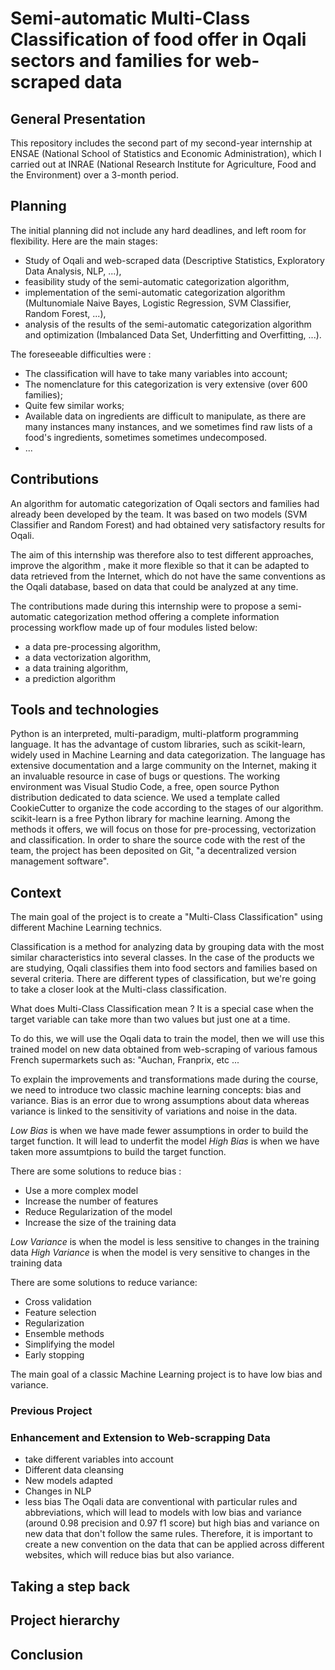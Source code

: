 # Semi-automatic Multi-Class Classification of food offer in Oqali sectors and families for web-scraped data

## General Presentation

This repository includes the second part of my second-year internship at ENSAE (National School of Statistics and Economic Administration), which I carried out at INRAE (National Research Institute for Agriculture, Food and the Environment) over a 3-month period.

## Planning

The initial planning did not include any hard deadlines, and left room for flexibility. Here are the main stages:
- Study of Oqali and web-scraped data (Descriptive Statistics, Exploratory Data Analysis, NLP, ...),
- feasibility study of the semi-automatic categorization algorithm,
- implementation of the semi-automatic categorization algorithm (Multunomiale Naive Bayes, Logistic Regression, SVM Classifier, Random Forest, ...),
- analysis of the results of the semi-automatic categorization algorithm and optimization (Imbalanced Data Set, Underfitting and Overfitting, ...).

The foreseeable difficulties were :
- The classification will have to take many variables into account;
- The nomenclature for this categorization is very extensive (over 600 families);
- Quite few similar works;
- Available data on ingredients are difficult to manipulate, as there are many instances
many instances, and we sometimes find raw lists of a food's ingredients, sometimes
sometimes undecomposed.
- ...

## Contributions

An algorithm for automatic categorization of Oqali sectors and families had already been developed by the team. It was based on two models (SVM Classifier and Random Forest) and had obtained very satisfactory results for Oqali. 

The aim of this internship was therefore also to test different approaches, improve the algorithm , make it more flexible so that it can be adapted to data retrieved from the Internet, which do not have the same conventions as the Oqali database, based on data that could be analyzed at any time.

The contributions made during this internship were to propose a semi-automatic categorization method offering a complete information processing workflow made up of four modules listed below:
- a data pre-processing algorithm,
- a data vectorization algorithm,
- a data training algorithm,
- a prediction algorithm

## Tools and technologies

Python is an interpreted, multi-paradigm, multi-platform programming language. It has the advantage of custom libraries, such as scikit-learn, widely used in Machine Learning and data categorization. The language has extensive documentation and a large community on the Internet, making it an invaluable resource in case of bugs or questions. The working environment was Visual Studio Code, a free, open source Python distribution dedicated to data science. We used a template called CookieCutter to organize the code according to the stages of our algorithm. scikit-learn is a free Python library for machine learning. Among the methods it offers, we will focus on those for pre-processing, vectorization and classification. In order to share the source code with the rest of the team, the project has been deposited on Git, "a decentralized version management software". 

## Context 

The main goal of the project is to create a "Multi-Class Classification" using different Machine Learning technics.

Classification is a method for analyzing data by grouping data with the most similar characteristics into several classes. In the case of the products we are studying, Oqali classifies them into food sectors and families based on several criteria. There are different types of classification, but we're going to take a closer look at the Multi-class classification.

What does Multi-Class Classification mean ? It is a special case when the target variable can take more than two values but just one at a time.

To do this, we will use the Oqali data to train the model, then we will use this trained model on new data obtained from web-scraping of various famous French supermarkets such as: "Auchan, Franprix, etc ...

To explain the improvements and transformations made during the course, we need to introduce two classic machine learning concepts: bias and variance.
Bias is an error due to wrong assumptions about data whereas variance is linked to the sensitivity of variations and noise in the data.

*Low Bias* is when we have made fewer assumptions in order to build the target function. It will lead to underfit the model
*High Bias* is when we have taken more assumtpions to build the target function.

There are some solutions to reduce bias :
- Use a more complex model
- Increase the number of features
- Reduce Regularization of the model
- Increase the size of the training data

*Low Variance* is when the model is less sensitive to changes in the training data
*High Variance* is when the model is very sensitive to changes in the training data

There are some solutions to reduce variance:
- Cross validation
- Feature selection
- Regularization
- Ensemble methods
- Simplifying the model
- Early stopping

The main goal of a classic Machine Learning project is to have low bias and variance.

### Previous Project


### Enhancement and Extension to Web-scrapping Data

- take different variables into account
- Different data cleansing
- New models adapted
- Changes in NLP
- less bias
The Oqali data are conventional with particular rules and abbreviations, which will lead to models with low bias and variance (around 0.98 precision and 0.97 f1 score) but high bias and variance on new data that don't follow the same rules. Therefore, it is important to create a new convention on the data that can be applied across different websites, which will reduce bias but also variance.

## Taking a step back

## Project hierarchy

## Conclusion

